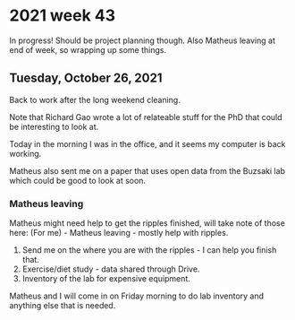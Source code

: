 # 2021 week 43

In progress! Should be project planning though.
Also Matheus leaving at end of week, so wrapping up some things.


## Tuesday, October 26, 2021

Back to work after the long weekend cleaning.

Note that Richard Gao wrote a lot of relateable stuff for the PhD that could be interesting to look at.

Today in the morning I was in the office, and it seems my computer is back working.

Matheus also sent me on a paper that uses open data from the Buzsaki lab which could be good to look at soon.

### Matheus leaving

Matheus might need help to get the ripples finished, will take note of those here:
(For me) - Matheus leaving - mostly help with ripples.
1. Send me on the where you are with the ripples - I can help you finish that.
2. Exercise/diet study - data shared through Drive.
3. Inventory of the lab for expensive equipment.

Matheus and I will come in on Friday morning to do lab inventory and anything else that is needed.
